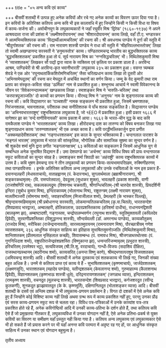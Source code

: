 +++
title = "०५ अन्य कवि एवं काव्य"

+++
बीसवीं शताब्दी में उत्पन्न हुए अनेक कवियों और रचे गए अनेक काव्यों का विवरण ऊपर दिया गया है। इन कवियों के अतिरिक्त कतिपय अन्य कवि भी इस कालावधि में हुए जिन्होंने किसी न किसी विधा या विषय में काव्य-सर्जना की। अर्वाचीनयुग के लघुकाव्यकारों ने जहाँ रघुवीर मिश्र 'द्विरेफ' (१८६०-१९३७) ने अपने आश्रयदाता राजा की प्रशंसा में 'लक्ष्मीश्वरोपायनम्' तथा 'श्रीशारदोपायनम्' काव्य लिखे, वहाँ टी.ए. भण्डारकर ने आत्मभिव्यक्तिपरक काव्य 'विद्यार्थीआत्मचरितम्' की रचना की। श्री अवधनाथ पाण्डेय ने दुर्गा की स्तुति में 'श्रीदुर्गाशतक' की रचना की। राम नारायण शास्त्री पाण्डेय ने राधा की स्तुति में 'श्रीहरिवल्लभास्तोत्रम्' लिखा तो स्वामी अखण्डानन्द सरस्वती ने 'हनुमत्स्तोत्र' काव्य। पण्डितरामचन्द्र भारतीय का बुद्धभक्तिपरक काव्य 'बुद्धभक्तिशतकम्' प्रकाशित हुआ तो पं. सूर्य नारायण मिश्र का 'नग्नसिद्धचरितम्' भी। मिथिलेशकुमारी मिश्रा ने 'व्यासशतकम्' लिखकर सौ पद्यों द्वारा व्यास के व्यक्तित्व एवं कृतित्व पर प्रकाश डाला है। अरविन्द आश्रम, पाण्डिचेरी से श्री अरविन्द-कृत भवानीभारती'
लघुकाव्य
२३५ का प्रकाशन हुआ। वसन्त त्र्यम्बक शेवडे ने एक ओर 'रघुनाथतार्किकशिरोमणिचरितम्' जैसा चरितप्रधान काव्य लिखा तो दूसरी ओर 'अभिनवमेघदूतम्' की रचना कर मेघदूत में अचर्चित स्थानों का वर्णन किया। जम्मू के वेद कुमारी तथा राम प्रताप का संस्कृत-कविता संग्रह 'ऊर्मिका' नाम से प्रकाशित हुआ। शम्भुनाथ आचार्य ने स्वामी विवेकानन्द के जीवन पर 'विवेकानन्दात्मकम्' खण्डकाव्य लिखा। रमाशङ्कर मिश्र ने 'मारुति-चरितम्' तथा 'करपात्रपूजाञ्जलिः' दो काव्यों का प्रणयन किया। वीरभद्र मिश्र ने 'अनुनयः' नाम के शृङ्गारपरक काव्य की रचना की। कवि विद्यासागर का 'पञ्चशती' नामक सङ्कलन भी प्रकाशित हुआ, जिसमें भ्रमणशतक, निरंजनशतक, भावनाशतक, परीशतक तथा सनीतिशतक ये पाँच शतक सङ्कलित है। विद्यासागर पाण्डेय का 'अभिनवभारतराष्ट्रम्' राष्ट्रभक्तिपरक लघुकाव्य है, जो १EEO में प्रकाशित हुआ। इसी प्रकार १६८६ में यागेश्वर झा का 'वन्दे वाणीविनायकौ' काव्य प्रकाश में आया।
१६६२ के भारत-चीन युद्ध के बाद कवि रामकैलाश पाण्डेय ने 'भारतशतकम्' काव्य लिखा। क्षीरोदचन्द्र दाश का तारुण्य को विषय बनाकर लिखा गया शृङ्गारप्रधान काव्य 'तारुण्यशतकम्' भी एक अच्छा काव्य है। कवि परड्डीमल्लिकार्जुन द्वारा प्रणीत "अक्कमहादेवीशतकम्' तथा 'गङ्गाधरशतकम्' इस काल के सुन्दर भक्तिकाव्य हैं। चन्दनलाल पाराशर के 'मङ्गलं भारतम्' लघुकाव्य में भारत की सांस्कृतिक, भौगोलिक और सामाजिक सुषमा का सुन्दर वर्णन है। श्री शुकदेव शर्मा मुनि द्वारा प्रणीत 'मङ्गलानक्षत्रम्' ६३ कविताओं का सङ्कलन है जिसमें आधुनिक युग से सम्बन्धित अनेक सुभाषित विद्यमान हैं। उमा देशपाण्डे का 'अर्चनम्' काव्य विविध विषय की प्रायः वन्दनापरक स्फुट कविताओं का सुन्दर संग्रह है। उमाशङ्कर शर्मा त्रिपाठी का 'अहंराष्ट्री' काव्य राष्ट्रभक्तिपरक काव्यों में उत्तम है। कवि भूषण हेमचन्द्र राय ने तीन लघुकाव्यों का प्रणयन किया-सत्यभामापरिग्रहम, रुक्मिणीहरणम् तथा पाण्डवविजयः । इनके अतिरिक्त कतिपय अन्य लघुकाव्यों और उनके रचयिताओं के नाम इस प्रकार हैं-दयानन्दलहरी (मेधावताचार्य), वाताहह्वानम् (पं. केदारनाथ), सुगलार्थमाला (ब्रह्मश्रीनारायण), श्री शङ्करकथामृतम्- (वि. रामप्परेतवाल), देवदूतम् (सुधाकर शुक्ल), भावलहरी (प्रकाश शास्त्री), वाणी (राजशेषगिरि राब), सकल्पकल्पद्रुमः (विश्वनाथ चक्रवर्ती), श्रीगान्धिचरितम्-(श्री चारुदेव शास्त्री), प्रियदर्शिनी इन्दिरा (सुबोध कुमार मिश्र), इन्दिराकाव्यम् (भोलानाथ मिश्र), राष्ट्रतन्त्रम् (लक्ष्मी नारायण शुक्ल), मालतीमञ्जरी (सोमनाथ शर्मा), जवाहरचरितम् (मिजाजीलाल शर्मा), प्रेमलहरी (के भास्कर पिल्लई), श्रीवृन्दावनमहिमामृतम् (श्री प्रबोधानन्द सरस्वती), लोकमान्यतिलकचरितम् (कृ.वा.चितले), भारतसन्देश (शिवप्रसाद भारद्वाज), अम्बालहरी, होलिकालास, उदरप्रशस्तिकाव्य (हरिशर्मा दाधीच), राधानयनद्विशती (बालकृष्ण झा), अम्बाष्टादशी, गङ्गास्तव, चन्द्रोपालम्भवर्णन (रघुनाथ शास्त्री), स्तुतिमुक्तावली (कपिलदेव द्विवेदी), सुरवाणीप्रशस्तिका (विशुद्धानन्द शास्त्री), सौन्दर्यवल्ली (डॉ. अमरनाथ पाण्डेय), काव्यकौतुकम् (राजदेव मिश्र), मरीचिका (राजेन्द्रनानावती), सारस्वतमुपायनम् (रामनारायण मिश्र), पौरच्छात्रीयम् गणेश व्यासशतकम्,
२३६
आधुनिक संस्कृत साहित्य का इतिहास सुभाषितसुमनोञ्जलिः (मिथिलेशकुमारी मिश्रा), शान्तिशतकम् (प्रीतमलाल नृसिंहलाल कच्छी), शिवासम्बन्धः (पं. रामावध मिश्र), श्रीजगन्नाथरथोत्सवः (पं. गुणनिधिदाश शर्मा), राष्ट्रपतिराजेन्द्रवंशप्रशस्तिः (विष्णुकान्त झा), धन्वन्तरिजन्मामृतम् (प्रभुदत्त शास्त्री), हरिचरितम् (परमेश्वर भट्ट), सत्यविजयम् (श्री.ति.शु. वरदाचार्य), गान्धी-विजयः (सदाशिव दीक्षित), राजस्थानप्रस्थानम् (बदरीनाथ शर्मा), काव्यसरित् (अनन्त विष्णु काणे), श्रीमद्भगवत्परशुम विजयशतकम् (अमियचन्द्र शास्त्री) आदि। बीसवीं शताब्दी में अनेक दूतकाव्य एवं शतककाव्य भी लिखे गए, जिनकी संख्या बहुत अधिक है। उनमें से कतिपय प्राप्त एवं काव्य ये हैं -
सुभाषितशतकम् (कृष्णमाचार्य), जार्जदेवशतकम् (लक्ष्मणसूरि), भारतशतकम् (महादेव पाण्डेय), यतीन्द्रशतकम् (केवलानन्द शर्मा), गुरुमाहात्म्य (कैलाशनाथ द्विवेदी), विज्ञानशतकम् (कृष्णभाऊ शास्त्री धुले), दरिद्रनारायणशतकम्' (जगन्नाथ व्यास), इन्दिराशतकम् (रामकृष्ण शास्त्री), वचनदूत (मूलचन्द्र शास्त्री), भारतसन्देश (शिवप्रसाद भारद्वार), कर्गजशरदूत (रवीन्द्र कुलकर्णी), शुनकदूत झञ्झावातदूत (के के. कृष्णमूर्ति), दक्षिणानिलदूत (भोलाशङ्कर व्यास) आदि।
बीसवीं शताब्दी के दसवें एवं अन्तिम दशक में भी लघुकाव्य-प्रणयन प्रवर्तमान है। विगत दो दशकों में ऐसे अनेक कवि हुए हैं जिन्होंने कोई विशिष्ट काव्य नहीं लिखे अथवा ग्रन्थ रूप में काव्य प्रकाशित नहीं हुए, परन्तु उनका प्रौढ एवं सरस काव्य-प्रणयन स्फुट रूप से चलता रहा। विविध पत्र-पत्रिकाओं में उनके काव्यांश यत्र-तत्र प्रकाशित होते रहे हैं, अनेक कविगोष्ठियों आदि में उनकी काव्य-प्रतिभा के दर्शन होते हैं, तथा कतिपय कवि ऐसे हैं जो प्रमुखतया गीतकार हैं, लघुकाव्यविधा में उनका योगदान नहीं है, ऐसे अनेक प्रतिभा-प्रकर्ष से युक्त कवियों का विवरण या समीक्षण यहाँ प्रस्तुत नही किया गया है। कतिपय अन्य लघुकाव्य एवं लघुकाव्यकार ऐसे भी हो सकते हैं जो प्रयास करने पर भी यहाँ अनन्त कवि परम्परा में अदृष्ट रह गए हों, पर आधुनिक संस्कृत साहित्य में उनका स्थान एवं योगदान बहुमूल्य है।

तृतीय अध्याय